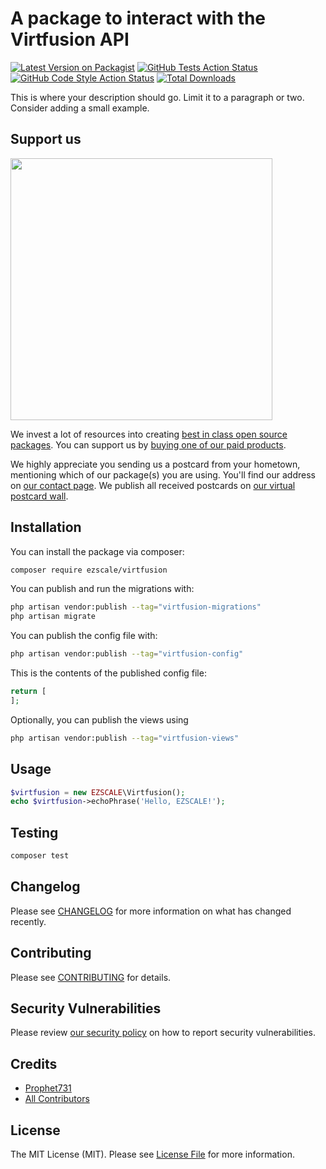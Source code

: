 # A package to interact with the Virtfusion API

[![Latest Version on Packagist](https://img.shields.io/packagist/v/ezscale/virtfusion.svg?style=flat-square)](https://packagist.org/packages/ezscale/virtfusion)
[![GitHub Tests Action Status](https://img.shields.io/github/actions/workflow/status/ezscale/virtfusion/run-tests.yml?branch=main&label=tests&style=flat-square)](https://github.com/ezscale/virtfusion/actions?query=workflow%3Arun-tests+branch%3Amain)
[![GitHub Code Style Action Status](https://img.shields.io/github/actions/workflow/status/ezscale/virtfusion/fix-php-code-style-issues.yml?branch=main&label=code%20style&style=flat-square)](https://github.com/ezscale/virtfusion/actions?query=workflow%3A"Fix+PHP+code+style+issues"+branch%3Amain)
[![Total Downloads](https://img.shields.io/packagist/dt/ezscale/virtfusion.svg?style=flat-square)](https://packagist.org/packages/ezscale/virtfusion)

This is where your description should go. Limit it to a paragraph or two. Consider adding a small example.

## Support us

[<img src="https://github-ads.s3.eu-central-1.amazonaws.com/virtfusion.jpg?t=1" width="419px" />](https://spatie.be/github-ad-click/virtfusion)

We invest a lot of resources into creating [best in class open source packages](https://spatie.be/open-source). You can support us by [buying one of our paid products](https://spatie.be/open-source/support-us).

We highly appreciate you sending us a postcard from your hometown, mentioning which of our package(s) you are using. You'll find our address on [our contact page](https://spatie.be/about-us). We publish all received postcards on [our virtual postcard wall](https://spatie.be/open-source/postcards).

## Installation

You can install the package via composer:

```bash
composer require ezscale/virtfusion
```

You can publish and run the migrations with:

```bash
php artisan vendor:publish --tag="virtfusion-migrations"
php artisan migrate
```

You can publish the config file with:

```bash
php artisan vendor:publish --tag="virtfusion-config"
```

This is the contents of the published config file:

```php
return [
];
```

Optionally, you can publish the views using

```bash
php artisan vendor:publish --tag="virtfusion-views"
```

## Usage

```php
$virtfusion = new EZSCALE\Virtfusion();
echo $virtfusion->echoPhrase('Hello, EZSCALE!');
```

## Testing

```bash
composer test
```

## Changelog

Please see [CHANGELOG](CHANGELOG.md) for more information on what has changed recently.

## Contributing

Please see [CONTRIBUTING](CONTRIBUTING.md) for details.

## Security Vulnerabilities

Please review [our security policy](../../security/policy) on how to report security vulnerabilities.

## Credits

- [Prophet731](https://github.com/Prophet731)
- [All Contributors](../../contributors)

## License

The MIT License (MIT). Please see [License File](LICENSE.md) for more information.
